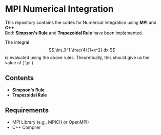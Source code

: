 # MPI Numerical Integration

This repository contains the codes for Numerical Integration using **MPI** and **C++**.  
Both **Simpson's Rule** and **Trapezoidal Rule** have been implemented.

The integral  
$$
\int_0^1 \frac{4}{1+x^2} dx
$$
is evaluated using the above rules. Theoretically, this should give us the value of \( \pi \).

## Contents

- **Simpson's Rule**
- **Trapezoidal Rule**

## Requirements

- MPI Library (e.g., MPICH or OpenMPI)
- C++ Compiler

